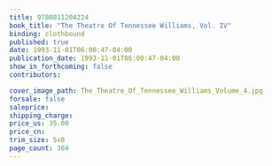 ```yaml
---
title: 9780811204224
book_title: "The Theatre Of Tennessee Williams, Vol. IV"
binding: clothbound
published: true
date: 1993-11-01T06:00:47-04:00
publication_date: 1993-11-01T06:00:47-04:00
show_in_forthcoming: false
contributors:

cover_image_path: The_Theatre_Of_Tennessee_Williams_Volume_4.jpg
forsale: false
saleprice:
shipping_charge:
price_us: 35.00
price_cn:
trim_size: 5x8
page_count: 384
---
```


